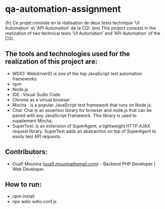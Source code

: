 # qa-automation-assignment

(fr) Ce projet consiste en la réalisation de deux tests technique 'UI Automation' et 'API Automation' de la CGI.
(en) This project consists in the realization of two technical tests 'UI Automation' and 'API Automation' of the CGI.

## The tools and technologies used for the realization of this project are:

  - WDIO: WebdriverIO is one of the top JavaScript test automation frameworks 
  - npm
  - Node.js
  - IDE : Visual Sudio Code
  - Chrome as a virtual browser
  - Mocha : is a popular JavaScript test framework that runs on Node.js.
  - Chai:  Chai is an assertion library for browser and node.js that can be paired with any JavaScript Framework. This library is used to supplement Mocha.
  - SuperTest: is an extension of SuperAgent, a lightweight HTTP AJAX request library. SuperTest adds an abstraction on top of SuperAgent to easily test API requests.

## Contributors:

- Ouafi Mounira (ouafi.mounira@gmail.com) - Backend PHP Developer | Web Developer.
 
## How to run:
  - npm install
  - npx wdio wdio.conf.js
